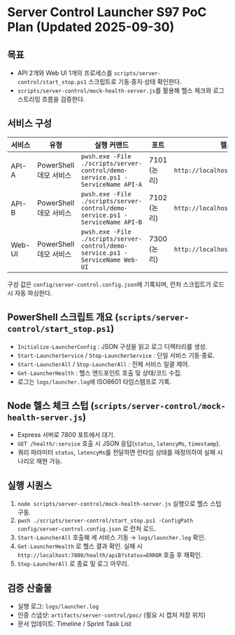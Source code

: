 # Server Control Launcher S97 PoC Plan (Updated 2025-09-30)

## 목표
- API 2개와 Web UI 1개의 프로세스를 `scripts/server-control/start_stop.ps1` 스크립트로 기동·중지·상태 확인한다.
- `scripts/server-control/mock-health-server.js`를 활용해 헬스 체크와 로그 스트리밍 흐름을 검증한다.

## 서비스 구성
| 서비스 | 유형 | 실행 커맨드 | 포트 | 헬스체크 |
|---|---|---|---|---|
| API-A | PowerShell 데모 서비스 | `pwsh.exe -File ./scripts/server-control/demo-service.ps1 -ServiceName API-A` | 7101 (논리) | `http://localhost:7800/health/apiA` |
| API-B | PowerShell 데모 서비스 | `pwsh.exe -File ./scripts/server-control/demo-service.ps1 -ServiceName API-B` | 7102 (논리) | `http://localhost:7800/health/apiB` |
| Web-UI | PowerShell 데모 서비스 | `pwsh.exe -File ./scripts/server-control/demo-service.ps1 -ServiceName Web-UI` | 7300 (논리) | `http://localhost:7800/health/web` |

구성 값은 `config/server-control.config.json`에 기록되며, 런처 스크립트가 로드 시 자동 파싱한다.

## PowerShell 스크립트 개요 (`scripts/server-control/start_stop.ps1`)
- `Initialize-LauncherConfig` : JSON 구성을 읽고 로그 디렉터리를 생성.
- `Start-LauncherService` / `Stop-LauncherService` : 단일 서비스 기동·종료.
- `Start-LauncherAll` / `Stop-LauncherAll` : 전체 서비스 일괄 제어.
- `Get-LauncherHealth` : 헬스 엔드포인트 호출 및 상태/코드 수집.
- 로그는 `logs/launcher.log`에 ISO8601 타임스탬프로 기록.

## Node 헬스 체크 스텁 (`scripts/server-control/mock-health-server.js`)
- Express 서버로 7800 포트에서 대기.
- `GET /health/:service` 호출 시 JSON 응답(`status`, `latencyMs`, `timestamp`).
- 쿼리 파라미터 `status`, `latencyMs`를 전달하면 런타임 상태를 재정의하여 실패 시나리오 재현 가능.

## 실행 시퀀스
1. `node scripts/server-control/mock-health-server.js` 실행으로 헬스 스텁 구동.
2. `pwsh ./scripts/server-control/start_stop.ps1 -ConfigPath config/server-control.config.json` 로 런처 로드.
3. `Start-LauncherAll` 호출해 세 서비스 기동 → `logs/launcher.log` 확인.
4. `Get-LauncherHealth` 로 헬스 결과 확인. 실패 시 `http://localhost:7800/health/apiB?status=ERROR` 호출 후 재확인.
5. `Stop-LauncherAll` 로 종료 및 로그 마무리.

## 검증 산출물
- 실행 로그: `logs/launcher.log`
- 인증 스냅샷: `artifacts/server-control/poc/` (필요 시 캡처 저장 위치)
- 문서 업데이트: Timeline / Sprint Task List
